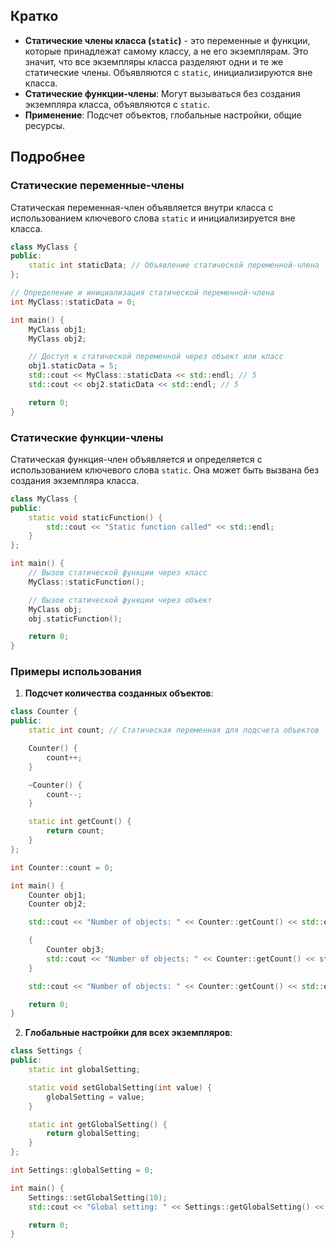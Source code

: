 ## Кратко

- **Статические члены класса (`static`)** - это переменные и функции, которые принадлежат самому классу, а не его экземплярам. Это значит, что все экземпляры класса разделяют одни и те же статические члены. Объявляются с `static`, инициализируются вне класса.
- **Статические функции-члены**: Могут вызываться без создания экземпляра класса, объявляются с `static`.
- **Применение**: Подсчет объектов, глобальные настройки, общие ресурсы.

## Подробнее

### Статические переменные-члены

Статическая переменная-член объявляется внутри класса с использованием ключевого слова `static` и инициализируется вне класса.

```cpp
class MyClass {
public:
    static int staticData; // Объявление статической переменной-члена
};

// Определение и инициализация статической переменной-члена
int MyClass::staticData = 0;

int main() {
    MyClass obj1;
    MyClass obj2;

    // Доступ к статической переменной через объект или класс
    obj1.staticData = 5;
    std::cout << MyClass::staticData << std::endl; // 5
    std::cout << obj2.staticData << std::endl; // 5

    return 0;
}
```

### Статические функции-члены

Статическая функция-член объявляется и определяется с использованием ключевого слова `static`. Она может быть вызвана без создания экземпляра класса.

```cpp
class MyClass {
public:
    static void staticFunction() {
        std::cout << "Static function called" << std::endl;
    }
};

int main() {
    // Вызов статической функции через класс
    MyClass::staticFunction();

    // Вызов статической функции через объект
    MyClass obj;
    obj.staticFunction();

    return 0;
}
```

### Примеры использования

1. **Подсчет количества созданных объектов**:

```cpp
class Counter {
public:
    static int count; // Статическая переменная для подсчета объектов

    Counter() {
        count++;
    }

    ~Counter() {
        count--;
    }

    static int getCount() {
        return count;
    }
};

int Counter::count = 0;

int main() {
    Counter obj1;
    Counter obj2;

    std::cout << "Number of objects: " << Counter::getCount() << std::endl; // 2

    {
        Counter obj3;
        std::cout << "Number of objects: " << Counter::getCount() << std::endl; // 3
    }

    std::cout << "Number of objects: " << Counter::getCount() << std::endl; // 2

    return 0;
}
```

2. **Глобальные настройки для всех экземпляров**:

```cpp
class Settings {
public:
    static int globalSetting;

    static void setGlobalSetting(int value) {
        globalSetting = value;
    }

    static int getGlobalSetting() {
        return globalSetting;
    }
};

int Settings::globalSetting = 0;

int main() {
    Settings::setGlobalSetting(10);
    std::cout << "Global setting: " << Settings::getGlobalSetting() << std::endl; // 10

    return 0;
}
```
